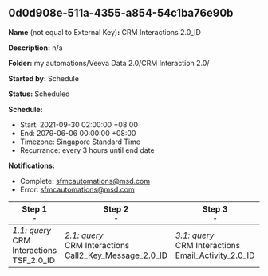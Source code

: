 ## 0d0d908e-511a-4355-a854-54c1ba76e90b

**Name** (not equal to External Key)**:** CRM Interactions 2.0_ID

**Description:** n/a

**Folder:** my automations/Veeva Data 2.0/CRM Interaction 2.0/

**Started by:** Schedule

**Status:** Scheduled

**Schedule:**

* Start: 2021-09-30 02:00:00 +08:00
* End: 2079-06-06 00:00:00 +08:00
* Timezone: Singapore Standard Time
* Recurrance: every 3 hours until end date

**Notifications:**

* Complete: sfmcautomations@msd.com
* Error: sfmcautomations@msd.com

| Step 1<br>_<small>-</small>_ | Step 2<br>_<small>-</small>_ | Step 3<br>_<small>-</small>_ | Step 4<br>_<small>-</small>_ | Step 5<br>_<small>-</small>_ | Step 6<br>_<small>-</small>_ | Step 7<br>_<small>-</small>_ | Step 8<br>_<small>-</small>_ | Step 9<br>_<small>-</small>_ | Step 10<br>_<small>-</small>_ | Step 11<br>_<small>-</small>_ | Step 12<br>_<small>-</small>_ | Step 13<br>_<small>-</small>_ | Step 14<br>_<small>-</small>_ | Step 15<br>_<small>-</small>_ | Step 16<br>_<small>-</small>_ | Step 17<br>_<small>-</small>_ | Step 18<br>_<small>-</small>_ | Step 19<br>_<small>-</small>_ |
| --- | --- | --- | --- | --- | --- | --- | --- | --- | --- | --- | --- | --- | --- | --- | --- | --- | --- | --- |
| _1.1: query_<br>CRM Interactions TSF_2.0_ID | _2.1: query_<br>CRM Interactions Call2_Key_Message_2.0_ID | _3.1: query_<br>CRM Interactions Email_Activity_2.0_ID | _4.1: query_<br>CRM Interactions Sent_Email_2.0_ID | _5.1: query_<br>CRM Interactions _Product_2.0_ID | _6.1: query_<br>CRM Interactions Multichannel_consent_2.0_ID | _7.1: query_<br>CRM Interactions Address_2.0_ID | _8.1: query_<br>CRM Interactions Call2_Sample_2.0_ID | _9.1: query_<br>CRM_Interactions Clm_Presentation_2.0_ID | _10.1: query_<br>CRM Interactions Call2_Detail_2.0_ID | _11.1: query_<br>CRM_Interactions_Product_metrics_2.0_ID | _12.1: query_<br>CRM Interactions Account_2.0_ID | _13.1: query_<br>CRM Interactions  Survey_2.0_ID | _14.1: query_<br>CRM Interactions Question_Response_2.0_ID | _15.1: query_<br>CRM Interactions Survey_Target_2.0_ID | _16.1: query_<br>CRM Interactions Survey_Question_2.0_ID | _17.1: query_<br>CRM Interactions Call2_2.0_ID | _18.1: query_<br>CRM Interactions Approved_Document_2.0_ID | _19.1: query_<br>CRM Interactions User_2.0_ID |
